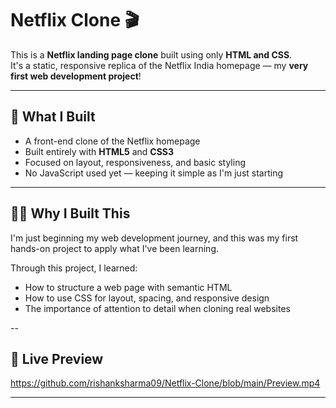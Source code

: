 # Netflix Clone 🎬

This is a **Netflix landing page clone** built using only **HTML and CSS**.  
It's a static, responsive replica of the Netflix India homepage — my **very first web development project**!

---

## 📌 What I Built

- A front-end clone of the Netflix homepage
- Built entirely with **HTML5** and **CSS3**
- Focused on layout, responsiveness, and basic styling
- No JavaScript used yet — keeping it simple as I'm just starting

---

## 👨‍💻 Why I Built This

I'm just beginning my web development journey, and this was my first hands-on project to apply what I've been learning.

Through this project, I learned:
- How to structure a web page with semantic HTML
- How to use CSS for layout, spacing, and responsive design
- The importance of attention to detail when cloning real websites

--

## 🚀 Live Preview

https://github.com/rishanksharma09/Netflix-Clone/blob/main/Preview.mp4

---